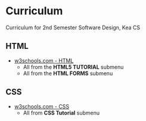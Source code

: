 # Curriculum
Curriculum for 2nd Semester Software Design, Kea CS 


## HTML
* [w3schools.com - HTML](https://www.w3schools.com/html/)
    * All from the **HTML5 TUTORIAL** submenu
    * All from the **HTML FORMS** submenu
## CSS
* [w3schools.com - CSS](https://www.w3schools.com/html/)
    * All from **CSS Tutorial** submenu


